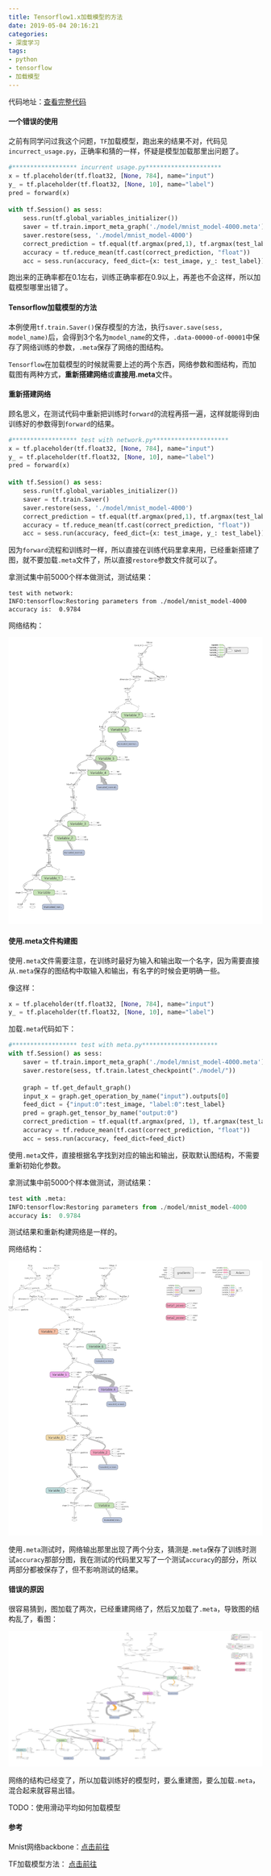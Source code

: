 ```yaml
---
title: Tensorflow1.x加载模型的方法
date: 2019-05-04 20:16:21
categories: 
- 深度学习
tags: 
- python
- tensorflow
- 加载模型
---
```


代码地址：[查看完整代码](https://github.com/Junyuan12/Tensorflow1.x_save_and_load_model)

<!-- more -->

#### 一个错误的使用

之前有同学问过我这个问题，`TF`加载模型，跑出来的结果不对，代码见`incurrect_usage.py`，正确率和猜的一样，怀疑是模型加载那里出问题了。

```python
#****************** incurrent usage.py*********************
x = tf.placeholder(tf.float32, [None, 784], name="input")
y_ = tf.placeholder(tf.float32, [None, 10], name="label")
pred = forward(x)

with tf.Session() as sess:
    sess.run(tf.global_variables_initializer())
    saver = tf.train.import_meta_graph('./model/mnist_model-4000.meta')
    saver.restore(sess, './model/mnist_model-4000')
    correct_prediction = tf.equal(tf.argmax(pred,1), tf.argmax(test_label, 1))
    accuracy = tf.reduce_mean(tf.cast(correct_prediction, "float"))
    acc = sess.run(accuracy, feed_dict={x: test_image, y_: test_label})
```

跑出来的正确率都在0.1左右，训练正确率都在0.9以上，再差也不会这样，所以加载模型哪里出错了。

#### Tensorflow加载模型的方法

本例使用`tf.train.Saver()`保存模型的方法，执行`saver.save(sess, model_name)`后，会得到3个名为`model_name`的文件，`.data-00000-of-00001`中保存了网络训练的参数，`.meta`保存了网络的图结构。

`Tensorflow`在加载模型的时候就需要上述的两个东西，网络参数和图结构，而加载图有两种方式，**重新搭建网络**或**直接用.meta**文件。

#### 重新搭建网络

顾名思义，在测试代码中重新把训练时`forward`的流程再搭一遍，这样就能得到由训练好的参数得到`forward`的结果。

```python
#****************** test with network.py*********************
x = tf.placeholder(tf.float32, [None, 784], name="input")
y_ = tf.placeholder(tf.float32, [None, 10], name="label")
pred = forward(x)

with tf.Session() as sess:
    sess.run(tf.global_variables_initializer())
    saver = tf.train.Saver()
    saver.restore(sess, './model/mnist_model-4000')
    correct_prediction = tf.equal(tf.argmax(pred,1), tf.argmax(test_label, 1))
    accuracy = tf.reduce_mean(tf.cast(correct_prediction, "float"))
    acc = sess.run(accuracy, feed_dict={x: test_image, y_: test_label})
```

因为`forward`流程和训练时一样，所以直接在训练代码里拿来用，已经重新搭建了图，就不要加载`.meta`文件了，所以直接`restore`参数文件就可以了。

拿测试集中前5000个样本做测试，测试结果：

```
test with network: 
INFO:tensorflow:Restoring parameters from ./model/mnist_model-4000
accuracy is:  0.9784
```

网络结构：

![test_with_network](Tensorflow1-x-lode-model/test_with_network.png)

#### 使用.meta文件构建图

使用`.meta`文件需要注意，在训练时最好为输入和输出取一个名字，因为需要直接从`.meta`保存的图结构中取输入和输出，有名字的时候会更明确一些。

像这样：

```python
x = tf.placeholder(tf.float32, [None, 784], name="input")
y_ = tf.placeholder(tf.float32, [None, 10], name="label")
```

加载`.meta`代码如下：

```python
#****************** test with meta.py*********************
with tf.Session() as sess:
    saver = tf.train.import_meta_graph('./model/mnist_model-4000.meta')
    saver.restore(sess, tf.train.latest_checkpoint("./model/"))
    
    graph = tf.get_default_graph()
    input_x = graph.get_operation_by_name("input").outputs[0]
    feed_dict = {"input:0":test_image, "label:0":test_label}
    pred = graph.get_tensor_by_name("output:0")
    correct_prediction = tf.equal(tf.argmax(pred, 1), tf.argmax(test_label, 1))
    accuracy = tf.reduce_mean(tf.cast(correct_prediction, "float"))
    acc = sess.run(accuracy, feed_dict=feed_dict)
```

使用`.meta`文件，直接根据名字找到对应的输出和输出，获取默认图结构，不需要重新初始化参数。

拿测试集中前5000个样本做测试，测试结果：

```python
test with .meta:
INFO:tensorflow:Restoring parameters from ./model/mnist_model-4000
accuracy is:  0.9784
```

测试结果和重新构建网络是一样的。

网络结构：

![test_with_network](Tensorflow1-x-lode-model/test_with_meta.png)

使用`.meta`测试时，网络输出那里出现了两个分支，猜测是`.meta`保存了训练时测试`accuracy`那部分图，我在测试的代码里又写了一个测试`accuracy`的部分，所以两部分都被保存了，但不影响测试的结果。

#### 错误的原因

很容易猜到，图加载了两次，已经重建网络了，然后又加载了`.meta`，导致图的结构乱了，看图：

![test_with_network](Tensorflow1-x-lode-model/incorrect_usage.png)

网络的结构已经变了，所以加载训练好的模型时，要么重建图，要么加载`.meta`，混合起来就容易出错。

TODO：使用滑动平均如何加载模型

#### 参考

Mnist网络backbone：[点击前往](https://www.cnblogs.com/willnote/p/6874699.html)

TF加载模型方法： [点击前往](https://blog.csdn.net/sjtuxx_lee/article/details/82663394)